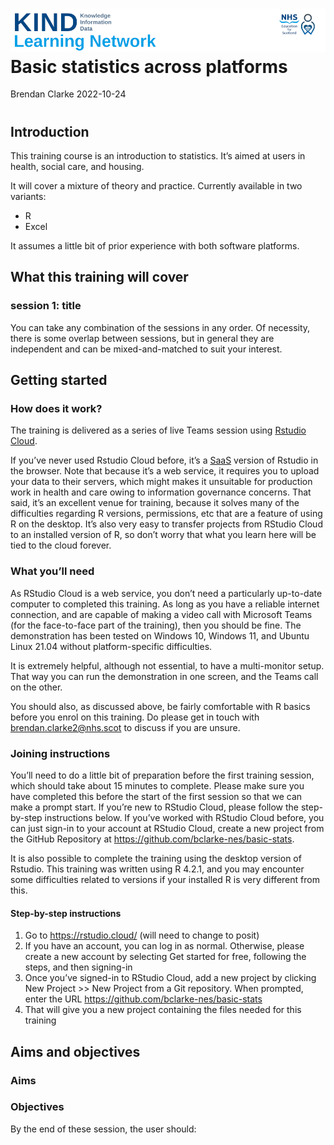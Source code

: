 ![](img/header.png) Basic statistics across platforms
================
Brendan Clarke
2022-10-24

# 

## Introduction

This training course is an introduction to statistics. It’s aimed at
users in health, social care, and housing.

It will cover a mixture of theory and practice. Currently available in
two variants:

- R
- Excel

It assumes a little bit of prior experience with both software
platforms.

## What this training will cover

### session 1: title

You can take any combination of the sessions in any order. Of necessity,
there is some overlap between sessions, but in general they are
independent and can be mixed-and-matched to suit your interest.

## Getting started

### How does it work?

The training is delivered as a series of live Teams session using
[Rstudio Cloud](https://rstudio.cloud/).

If you’ve never used Rstudio Cloud before, it’s a
[SaaS](https://en.wikipedia.org/wiki/Software_as_a_service) version of
Rstudio in the browser. Note that because it’s a web service, it
requires you to upload your data to their servers, which might makes it
unsuitable for production work in health and care owing to information
governance concerns. That said, it’s an excellent venue for training,
because it solves many of the difficulties regarding R versions,
permissions, etc that are a feature of using R on the desktop. It’s also
very easy to transfer projects from RStudio Cloud to an installed
version of R, so don’t worry that what you learn here will be tied to
the cloud forever.

### What you’ll need

As RStudio Cloud is a web service, you don’t need a particularly
up-to-date computer to completed this training. As long as you have a
reliable internet connection, and are capable of making a video call
with Microsoft Teams (for the face-to-face part of the training), then
you should be fine. The demonstration has been tested on Windows 10,
Windows 11, and Ubuntu Linux 21.04 without platform-specific
difficulties.

It is extremely helpful, although not essential, to have a multi-monitor
setup. That way you can run the demonstration in one screen, and the
Teams call on the other.

You should also, as discussed above, be fairly comfortable with R basics
before you enrol on this training. Do please get in touch with
<brendan.clarke2@nhs.scot> to discuss if you are unsure.

### Joining instructions

You’ll need to do a little bit of preparation before the first training
session, which should take about 15 minutes to complete. Please make
sure you have completed this before the start of the first session so
that we can make a prompt start. If you’re new to RStudio Cloud, please
follow the step-by-step instructions below. If you’ve worked with
RStudio Cloud before, you can just sign-in to your account at RStudio
Cloud, create a new project from the GitHub Repository at
<https://github.com/bclarke-nes/basic-stats>.

It is also possible to complete the training using the desktop version
of Rstudio. This training was written using R 4.2.1, and you may
encounter some difficulties related to versions if your installed R is
very different from this.

#### Step-by-step instructions

1.  Go to <https://rstudio.cloud/> (will need to change to posit)
2.  If you have an account, you can log in as normal. Otherwise, please
    create a new account by selecting Get started for free, following
    the steps, and then signing-in
3.  Once you’ve signed-in to RStudio Cloud, add a new project by
    clicking New Project \>\> New Project from a Git repository. When
    prompted, enter the URL <https://github.com/bclarke-nes/basic-stats>
4.  That will give you a new project containing the files needed for
    this training

## Aims and objectives

### Aims

### Objectives

By the end of these session, the user should:
